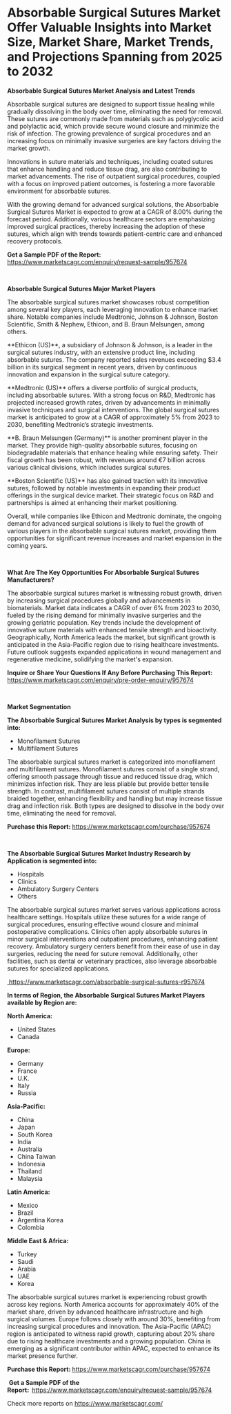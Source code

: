 <p><h1>Absorbable Surgical Sutures Market Offer Valuable Insights into Market Size, Market Share, Market Trends, and Projections Spanning from 2025 to 2032</h1></p><p><strong>Absorbable Surgical Sutures Market Analysis and Latest Trends</strong></p>
<p><p>Absorbable surgical sutures are designed to support tissue healing while gradually dissolving in the body over time, eliminating the need for removal. These sutures are commonly made from materials such as polyglycolic acid and polylactic acid, which provide secure wound closure and minimize the risk of infection. The growing prevalence of surgical procedures and an increasing focus on minimally invasive surgeries are key factors driving the market growth. </p><p>Innovations in suture materials and techniques, including coated sutures that enhance handling and reduce tissue drag, are also contributing to market advancements. The rise of outpatient surgical procedures, coupled with a focus on improved patient outcomes, is fostering a more favorable environment for absorbable sutures. </p><p>With the growing demand for advanced surgical solutions, the Absorbable Surgical Sutures Market is expected to grow at a CAGR of 8.00% during the forecast period. Additionally, various healthcare sectors are emphasizing improved surgical practices, thereby increasing the adoption of these sutures, which align with trends towards patient-centric care and enhanced recovery protocols.</p></p>
<p><strong>Get a Sample PDF of the Report:&nbsp;</strong> <a href="https://www.marketscagr.com/enquiry/request-sample/957674?utm_campaign=1848&utm_medium=2&utm_source=Github&utm_content=ia&utm_term=03032025&utm_id=absorbable-surgical-sutures">https://www.marketscagr.com/enquiry/request-sample/957674</a></p>
<p>&nbsp;</p>
<p><strong>Absorbable Surgical Sutures Major Market Players</strong></p>
<p><p>The absorbable surgical sutures market showcases robust competition among several key players, each leveraging innovation to enhance market share. Notable companies include Medtronic, Johnson & Johnson, Boston Scientific, Smith & Nephew, Ethicon, and B. Braun Melsungen, among others.</p><p>**Ethicon (US)**, a subsidiary of Johnson & Johnson, is a leader in the surgical sutures industry, with an extensive product line, including absorbable sutures. The company reported sales revenues exceeding $3.4 billion in its surgical segment in recent years, driven by continuous innovation and expansion in the surgical suture category.</p><p>**Medtronic (US)** offers a diverse portfolio of surgical products, including absorbable sutures. With a strong focus on R&D, Medtronic has projected increased growth rates, driven by advancements in minimally invasive techniques and surgical interventions. The global surgical sutures market is anticipated to grow at a CAGR of approximately 5% from 2023 to 2030, benefiting Medtronic’s strategic investments.</p><p>**B. Braun Melsungen (Germany)** is another prominent player in the market. They provide high-quality absorbable sutures, focusing on biodegradable materials that enhance healing while ensuring safety. Their fiscal growth has been robust, with revenues around €7 billion across various clinical divisions, which includes surgical sutures.</p><p>**Boston Scientific (US)** has also gained traction with its innovative sutures, followed by notable investments in expanding their product offerings in the surgical device market. Their strategic focus on R&D and partnerships is aimed at enhancing their market positioning.</p><p>Overall, while companies like Ethicon and Medtronic dominate, the ongoing demand for advanced surgical solutions is likely to fuel the growth of various players in the absorbable surgical sutures market, providing them opportunities for significant revenue increases and market expansion in the coming years.</p></p>
<p>&nbsp;</p>
<p><strong>What Are The Key Opportunities For Absorbable Surgical Sutures Manufacturers?</strong></p>
<p><p>The absorbable surgical sutures market is witnessing robust growth, driven by increasing surgical procedures globally and advancements in biomaterials. Market data indicates a CAGR of over 6% from 2023 to 2030, fueled by the rising demand for minimally invasive surgeries and the growing geriatric population. Key trends include the development of innovative suture materials with enhanced tensile strength and bioactivity. Geographically, North America leads the market, but significant growth is anticipated in the Asia-Pacific region due to rising healthcare investments. Future outlook suggests expanded applications in wound management and regenerative medicine, solidifying the market's expansion.</p></p>
<p><strong>Inquire or Share Your Questions If Any Before Purchasing This Report:</strong> <a href="https://www.marketscagr.com/enquiry/pre-order-enquiry/957674?utm_campaign=1848&utm_medium=2&utm_source=Github&utm_content=ia&utm_term=03032025&utm_id=absorbable-surgical-sutures">https://www.marketscagr.com/enquiry/pre-order-enquiry/957674</a></p>
<p>&nbsp;</p>
<p><strong>Market Segmentation</strong></p>
<p><strong>The Absorbable Surgical Sutures Market Analysis by types is segmented into:</strong></p>
<p><ul><li>Monofilament Sutures</li><li>Multifilament Sutures</li></ul></p>
<p><p>The absorbable surgical sutures market is categorized into monofilament and multifilament sutures. Monofilament sutures consist of a single strand, offering smooth passage through tissue and reduced tissue drag, which minimizes infection risk. They are less pliable but provide better tensile strength. In contrast, multifilament sutures consist of multiple strands braided together, enhancing flexibility and handling but may increase tissue drag and infection risk. Both types are designed to dissolve in the body over time, eliminating the need for removal.</p></p>
<p><strong>Purchase this Report:&nbsp;</strong><a href="https://www.marketscagr.com/purchase/957674?utm_campaign=1848&utm_medium=2&utm_source=Github&utm_content=ia&utm_term=03032025&utm_id=absorbable-surgical-sutures">https://www.marketscagr.com/purchase/957674</a></p>
<p>&nbsp;</p>
<p><strong>The Absorbable Surgical Sutures Market Industry Research by Application is segmented into:</strong></p>
<p><ul><li>Hospitals</li><li>Clinics</li><li>Ambulatory Surgery Centers</li><li>Others</li></ul></p>
<p><p>The absorbable surgical sutures market serves various applications across healthcare settings. Hospitals utilize these sutures for a wide range of surgical procedures, ensuring effective wound closure and minimal postoperative complications. Clinics often apply absorbable sutures in minor surgical interventions and outpatient procedures, enhancing patient recovery. Ambulatory surgery centers benefit from their ease of use in day surgeries, reducing the need for suture removal. Additionally, other facilities, such as dental or veterinary practices, also leverage absorbable sutures for specialized applications.</p></p>
<p><a href="https://www.marketscagr.com/absorbable-surgical-sutures-r957674?utm_campaign=1848&utm_medium=2&utm_source=Github&utm_content=ia&utm_term=03032025&utm_id=absorbable-surgical-sutures">&nbsp;https://www.marketscagr.com/absorbable-surgical-sutures-r957674</a></p>
<p><strong>In terms of Region, the Absorbable Surgical Sutures Market Players available by Region are:</strong></p>
<p>
    <p> <strong> North America: </strong>
        <ul>
            <li>United States</li>
            <li>Canada</li>
        </ul>
        </p> 
    <p> <strong> Europe: </strong>
        <ul>
            <li>Germany</li>
            <li>France</li>
            <li>U.K.</li>
            <li>Italy</li>
            <li>Russia</li>
        </ul>
        </p> 
    <p> <strong> Asia-Pacific: </strong>
        <ul>
            <li>China</li>
            <li>Japan</li>
            <li>South Korea</li>
            <li>India</li>
            <li>Australia</li>
            <li>China Taiwan</li>
            <li>Indonesia</li>
            <li>Thailand</li>
            <li>Malaysia</li>
        </ul>
        </p> 
    <p> <strong> Latin America: </strong>
        <ul>
            <li>Mexico</li>
            <li>Brazil</li>
            <li>Argentina Korea</li>
            <li>Colombia</li>
        </ul>
        </p> 
    <p> <strong> Middle East & Africa: </strong>
        <ul>
            <li>Turkey</li>
            <li>Saudi</li>
            <li>Arabia</li>
            <li>UAE</li>
            <li>Korea</li>
        </ul>
    </p>
    </p>
<p><p>The absorbable surgical sutures market is experiencing robust growth across key regions. North America accounts for approximately 40% of the market share, driven by advanced healthcare infrastructure and high surgical volumes. Europe follows closely with around 30%, benefiting from increasing surgical procedures and innovation. The Asia-Pacific (APAC) region is anticipated to witness rapid growth, capturing about 20% share due to rising healthcare investments and a growing population. China is emerging as a significant contributor within APAC, expected to enhance its market presence further.</p></p>
<p><strong>Purchase this Report: </strong><a href="https://www.marketscagr.com/purchase/957674?utm_campaign=1848&utm_medium=2&utm_source=Github&utm_content=ia&utm_term=03032025&utm_id=absorbable-surgical-sutures">https://www.marketscagr.com/purchase/957674</a></p>
<p>&nbsp;<strong>Get a Sample PDF of the Report:&nbsp;&nbsp;</strong><a href="https://www.marketscagr.com/enquiry/request-sample/957674?utm_campaign=1848&utm_medium=2&utm_source=Github&utm_content=ia&utm_term=03032025&utm_id=absorbable-surgical-sutures">https://www.marketscagr.com/enquiry/request-sample/957674</a></p>
<p><strong></strong></p>
<p>Check more reports on <a href="https://www.marketscagr.com/?utm_campaign=1848&utm_medium=2&utm_source=Github&utm_content=ia&utm_term=03032025&utm_id=absorbable-surgical-sutures">https://www.marketscagr.com/</a></p>